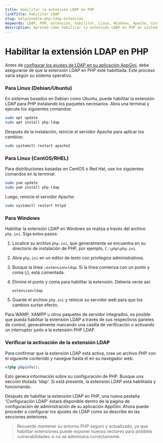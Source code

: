 ```yaml
---
title: Habilitar la extensión LDAP en PHP
linkTitle: Habilitar LDAP
slug: help/enable-php-ldap-extension
keywords: LDAP, PHP, extensión, habilitar, Linux, Windows, Apache, CentOS, Ubuntu, Debian, Red Hat, RHEL
description: Aprenda cómo habilitar la extensión LDAP en PHP en sistemas Linux y Windows para configurar los ajustes de LDAP en su aplicación AppGini.
---
```


# Habilitar la extensión LDAP en PHP

Antes de [configurar los ajustes de LDAP en su aplicación AppGini](/appgini/help/ldap-authentication/), debe asegurarse de que la extensión LDAP en PHP esté habilitada. Este proceso varía según su sistema operativo.

### Para Linux (Debian/Ubuntu)

En sistemas basados en Debian como Ubuntu, puede habilitar la extensión LDAP para PHP instalando los paquetes necesarios. Abra una terminal y ejecute los siguientes comandos:

```bash
sudo apt update
sudo apt install php-ldap
```

Después de la instalación, reinicie el servidor Apache para aplicar los cambios:

```bash
sudo systemctl restart apache2
```

### Para Linux (CentOS/RHEL)

Para distribuciones basadas en CentOS o Red Hat, use los siguientes comandos en la terminal:

```bash
sudo yum update
sudo yum install php-ldap
```

Luego, reinicie el servidor Apache:

```bash
sudo systemctl restart httpd
```

### Para Windows

Habilitar la extensión LDAP en Windows se realiza a través del archivo `php.ini`. Siga estos pasos:

1.  Localice su archivo `php.ini`, que generalmente se encuentra en su directorio de instalación de PHP, por ejemplo, `C:\php\php.ini`.
2.  Abra `php.ini` en un editor de texto con privilegios administrativos.
3.  Busque la línea `;extension=ldap`. Si la línea comienza con un punto y coma (;), está comentada.
4.  Elimine el punto y coma para habilitar la extensión. Debería verse así:

    ```
    extension=ldap
    ```

5.  Guarde el archivo `php.ini` y reinicie su servidor web para que los cambios surtan efecto.

Para WAMP, XAMPP u otros paquetes de servidor integrados, es posible que pueda habilitar la extensión LDAP a través de sus respectivos paneles de control, generalmente marcando una casilla de verificación o activando un interruptor junto a la extensión PHP LDAP.

### Verificar la activación de la extensión LDAP

Para confirmar que la extensión LDAP está activa, cree un archivo PHP con el siguiente contenido y navegue hasta él en su navegador web:

```php
<?php phpinfo();
```

Esto genera información sobre su configuración de PHP. Busque una sección titulada 'ldap'. Si está presente, la extensión LDAP está habilitada y funcionando.

Después de habilitar la extensión LDAP en PHP, una nueva pestaña 'Configuración LDAP' estará disponible dentro de la página de configuración de administración de su aplicación AppGini. Ahora puede proceder a configurar los ajustes de LDAP como se describe en las secciones anteriores.

> Recuerde mantener su entorno PHP seguro y actualizado, ya que habilitar extensiones puede exponer nuevos vectores para posibles vulnerabilidades si no se administra correctamente.
